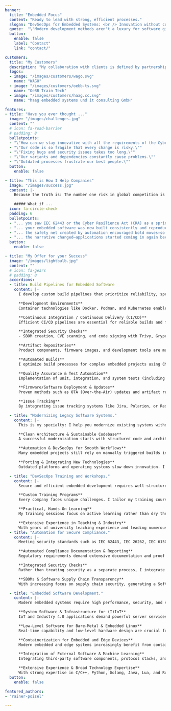 ```yaml
---
banner:
  title: "Embedded Focus"
  content: "Ready to lead with strong, efficient processes."
  slogan: "DevSecOps for Embedded Systems: <br /> Innovation without compromise"
  quote:  "\"Modern development methods aren't a luxury for software giants—they can be implemented securely and scalably by any team.\""
  button:
    enable: false
    label: "Contact"
    link: "contact/"

customers:
  title: "My Customers"
  description: "My collaboration with clients is defined by partnership and reliability. My extensive DevSecOps expertise delivers proven solutions that create long-term value."
  logos:
  - image: "/images/customers/wago.svg"
    name: "WAGO"
  - image: "/images/customers/oebb-ts.svg"
    name: "OeBB Train Tech"
  - image: "/images/customers/haag.cc.svg"
    name: "haag embedded systems und it consulting GmbH"

features:
- title: "Have you ever thought ..."
  image: "/images/challenges.jpg"
  content: ""
  # icon: fa-road-barrier
  # padding: 8
  bulletpoints:
  - "\"How can we stay innovative with all the requirements of the Cyber Resilience Act?\""
  - "\"Our code is so fragile that every change is risky.\""
  - "\"Fixing bugs and security issues takes too long.\""
  - "\"Our variants and dependencies constantly cause problems.\""
  - "\"Outdated processes frustrate our best people.\""
  button:
    enable: false

- title: "This is How I Help Companies"
  image: "/images/success.jpg"
  content: |-
    Because the truth is: The number one risk in global competition is a lack of innovation. We can no longer afford productivity blockers like insecure processes or missing automation.

    ##### What if ...
  icon: fa-circle-check
  padding: 6
  bulletpoints:
  - "... you saw IEC 62443 or the Cyber Resilience Act (CRA) as a springboard—automated compliance, faster processes, and finally room for real innovation?"
  - "... your embedded software was now built consistently and reproducibly through automated build pipelines?"
  - "... the safety net created by automation encouraged bold moves—so that innovation no longer feels risky, but liberating?"
  - "... the narrative changed—applications started coming in again because word spread about how enjoyable the work is?"
  button:
    enable: false

- title: "My Offer for your Success"
  image: "/images/lightbulb.jpg"
  content: ""
  # icon: fa-gears
  # padding: 8
  accordions:
  - title: Build Pipelines for Embedded Software
    content: |-
      I develop custom build pipelines that prioritize reliability, speed, and scalability.

      **Development Environments**  
      Container technologies like Docker, Podman, and Kubernetes enable reproducible development environments. Using GitOps, build and test environments are versioned and automatically deployed.

      **Continuous Integration / Continuous Delivery (CI/CD)**  
      Efficient CI/CD pipelines are essential for reliable builds and fast iterations. With GitLab CI/CD, GitHub Actions, and Jenkins, processes can be automated, incremental builds optimized, and secure deployments ensured.

      **Integrated Security Checks**  
      - SBOM creation, CVE scanning, and code signing with Trivy, Grype, or Sigstore to ensure software reproducibility and integrity.

      **Artifact Repositories**  
      Product components, firmware images, and development tools are managed through powerful repository managers like Artifactory, Nexus, and [Pulp](https://pulpproject.org/), ensuring secure versioning and reproducibility of all software components.

      **Automated Builds**  
      I optimize build processes for complex embedded projects using CMake, Bazel, or Meson, reducing compilation times and efficiently managing dependencies. Automated CI/CD workflows with GitLab CI/CD, GitHub Actions, or Jenkins ensure continuous and reproducible builds, catching errors early.

      **Quality Assurance & Test Automation**  
      Implementation of unit, integration, and system tests (including hardware-in-the-loop testing with pytest and labgrid) for embedded software systems. Static code analysis tailored to the specific technology stack.

      **Firmware/Software Deployment & Updates**  
      Proven methods such as OTA (Over-the-Air) updates and artifact repositories ensure secure and efficient distribution of embedded software.

      **Issue Tracking**  
      By integrating issue tracking systems like Jira, Polarion, or Redmine, bugs and requirements become visible throughout the development process. Tight integration with CI/CD pipelines ensures traceable workflows and efficient task management.

  - title: "Modernizing Legacy Software Systems."
    content: |-
      This is my specialty: I help you modernize existing systems without disrupting ongoing operations—using a well-thought-out approach that prioritizes security, maintainability, and performance.

      **Clean Architecture & Sustainable Codebase**  
      A successful modernization starts with structured code and architectural improvements. I analyze existing systems, resolve technical debt, remove outdated dependencies, and enhance modularity. Targeted refactoring and code optimization improve maintainability, while modern programming languages like Rust, Modern C++, or Python provide better security and performance. Additionally, I support migration to modern build systems like CMake, Bazel, or Meson to streamline development processes.

      **Automation & DevSecOps for Smooth Workflows**  
      Many embedded projects still rely on manually triggered builds in IDEs. I migrate these workflows to a CI/CD environment, ensuring automated and reproducible builds. CI/CD pipelines with GitLab CI/CD or Jenkins reduce wait times and prevent errors. Automated tests with Google Test, Catch2, doctest, or Hardware-in-the-Loop (HiL) approaches enhance quality assurance, while security checks with tools such as SonarQube, Clang-Tidy, and SBOM analysis ensure security requirements are met.

      **Porting & Integrating New Technologies**  
      Outdated platforms and operating systems slow down innovation. I assist in porting to modern embedded platforms, ensure reproducible development environments with Docker and Podman, and optimize embedded systems for Embedded Linux and RTOS. This keeps software maintainable and ready for future developments.

  - title: "DevSecOps Training and Workshops."  
    content: |-
      Secure and efficient embedded development requires well-structured processes and solid expertise. Whether it's DevOps or DevSecOps as a whole, or specific topics like Git workflows, CI/CD practices, or security testing—my hands-on training sessions combine deep theoretical knowledge with practical experience, enabling your team to apply what they learn immediately.

      **Custom Training Programs**  
      Every company faces unique challenges. I tailor my training courses specifically to your team’s needs—from introductory sessions to in-depth workshops for experienced developers. Whether it’s best practices for CI/CD, efficient Git workflows, or integrating security checks into existing processes, the content is customized to match your requirements.

      **Practical, Hands-On Learning**  
      My training sessions focus on active learning rather than dry theory. In interactive workshops, we work with real development environments and solve problems directly in code. Whether using local setups or Docker containers for a consistent environment, your team can try everything out immediately and get answers to their questions in real time.

      **Extensive Experience in Teaching & Industry**  
      With years of university teaching experience and leading numerous industry workshops, I present complex topics in a clear and practical way. I not only help your team understand these concepts but also ensure they can apply them in their daily work.
  - title: "Automation for Secure Compliance."
    content: |-
      Meeting security standards such as IEC 62443, IEC 26262, IEC 61508, and the requirements of the Cyber Resilience Act (CRA) presents significant challenges for many companies. I help automate these processes to ensure audit security, implement compliance efficiently, and maintain development speed.

      **Automated Compliance Documentation & Reporting**  
      Regulatory requirements demand extensive documentation and proof of security and compliance. I develop solutions that generate relevant reports automatically—from security analyses and test protocols to automated compliance reports for audits. This reduces manual effort and ensures that no critical information is missing.

      **Integrated Security Checks**  
      Rather than treating security as a separate process, I integrate security checks directly into CI/CD pipelines. Static and dynamic code analysis with tools such as SonarQube, Clang-Tidy, and Coverity helps identify potential vulnerabilities early. Tests for secure boot, access controls, and cryptographic processes are embedded as automated checks within the development workflow.

      **SBOMs & Software Supply Chain Transparency**  
      With increasing focus on supply chain security, generating a Software Bill of Materials (SBOM) is becoming essential. I integrate tools such as Syft, SPDX, or CycloneDX to provide full transparency over dependencies, licenses, and potential security risks. By automating dependency tracking, I ensure that all requirements of the Cyber Resilience Act (CRA) are met.

  - title: "Embedded Software Development."
    content: |-
      Modern embedded systems require high performance, security, and scalability. I develop tailored software solutions for embedded, IoT, and industrial systems, helping companies implement scalable, robust, and standards-compliant solutions.  

      **System Software & Infrastructure for (I)IoT**  
      IoT and Industry 4.0 applications demand powerful server services, runtime systems for PLC applications, and backends for distributed systems. I design scalable client-server architectures, cloud integrations, and edge computing solutions optimized for efficient operation. My iSAQB© CPSA-F certification formally demonstrates my deep expertise in software architecture.

      **Low-Level Software for Bare-Metal & Embedded Linux**  
      Real-time capability and low-level hardware design are crucial for microcontroller and embedded Linux applications. I develop firmware, drivers, and real-time systems that run safely and efficiently—from bootloader optimization to device-specific drivers.

      **Containerization for Embedded and Edge Devices**  
      Modern embedded and edge systems increasingly benefit from container technologies like Docker, Podman, and Kubernetes, making applications more flexible, scalable, and manageable. I assist companies in adopting containerization for embedded environments—from architecture consulting and planning to implementation and optimization. I carefully consider resource efficiency, real-time requirements, and security aspects to seamlessly integrate containers into embedded and industrial environments.

      **Integration of External Software & Machine Learning**  
      Integrating third-party software components, protocol stacks, and AI models requires a deep understanding of embedded architectures. I bring machine learning to embedded hardware and optimize models for edge AI and resource-constrained systems.

      **Extensive Experience & Broad Technology Expertise**  
      With strong expertise in C/C++, Python, Golang, Java, Lua, and Rust, I develop efficient, portable, and future-proof software solutions. My ability to quickly adapt to new ecosystems allows for flexible, tailored implementations across a wide range of applications.
  button:
    enable: false

featured_authors:
- "rainer-poisel"

---
```

